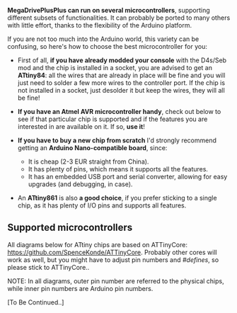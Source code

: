 **MegaDrivePlusPlus can run on several microcontrollers**, supporting different subsets of functionalities. It can probably be ported to many others with little effort, thanks to the flexibility of the Arduino platform.

If you are not too much into the Arduino world, this variety can be confusing, so here's how to choose the best microcontroller for you:

* First of all, **if you have already modded your console** with the D4s/Seb mod and the chip is installed in a socket, you are advised to get an **ATtiny84**: all the wires that are already in place will be fine and you will just need to solder a few more wires to the controller port. If the chip is not installed in a socket, just desolder it but keep the wires, they will all be fine!

* **If you have an Atmel AVR microcontroller handy**, check out below to see if that particular chip is supported and if the features you are interested in are available on it. If so, **use it**!

* **If you have to buy a new chip from scratch** I'd strongly recommend getting an
**Arduino Nano-compatible board**, since:
  * It is cheap (2-3 EUR straight from China).
  * It has plenty of pins, which means it supports all the features.
  * It has an embedded USB port and serial converter, allowing for easy
upgrades (and debugging, in case).

* An **ATtiny861** is also **a good choice**, if you prefer sticking to a single chip,
as it has plenty of I/O pins and supports all features.

## Supported microcontrollers
All diagrams below for ATtiny chips are based on ATTinyCore:
https://github.com/SpenceKonde/ATTinyCore. Probably other cores will work as well, but you might have to adjust pin numbers and *#defines*, so please stick to ATTinyCore..

NOTE: In all diagrams, outer pin number are referred to the physical chips,
while inner pin numbers are Arduino pin numbers.

[To Be Continued..]